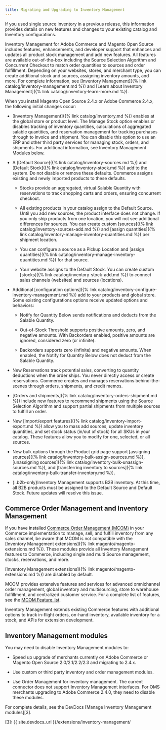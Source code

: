 ```yaml
---
title: Migrating and Upgrading to Inventory Management
---
```


If you used single source inventory in a previous release, this information provides details on new features and changes to your existing catalog and Inventory configurations.

Inventory Management for Adobe Commerce and Magento Open Source includes features, enhancements, and developer support that enhances and updates all product stock management and add new features. All features are available out-of-the-box including the Source Selection Algorithm and Concurrent Checkout to match order quantities to sources and order fulfillment. Depending on your websites, stores, and merchant type, you can create additional stock and sources, assigning inventory amounts, and more. For complete information, see [Inventory Management]({% link catalog/inventory-management.md %}) and [Learn about Inventory Management]({% link catalog/inventory-learn-more.md %}).

When you install Magento Open Source 2.4.x or Adobe Commerce 2.4.x, the following initial changes occur:

- [Inventory Management]({% link catalog/inventory.md %}) enables at the global store or product level. The Manage Stock option enables or disables tracking of inventory quantities, calculations of aggregated salable quantities, and reservation management for tracking purchases through to invoice and shipment. You can disable this option to use an ERP and other third party services for managing stock, orders, and shipments. For additional information, see Inventory Management Modules below.

- A [Default Source]({% link catalog/inventory-sources.md %}) and [Default Stock]({% link catalog/inventory-stock.md %}) add to the system. Do not disable or remove these defaults. Commerce assigns existing and newly imported products to these defaults.

   - Stocks provide an aggregated, virtual Salable Quantity with reservations to track shopping carts and orders, ensuring concurrent checkout.

   - All existing products in your catalog assign to the Default Source. Until you add new sources, the product interface does not change. If you only ship products from one location, you will not see additional differences for sources. You can create custom [sources]({% link catalog/inventory-sources-add.md %}) and [assign quantities]({% link catalog/inventory-manage-inventory-quantities.md %}) per shipment location.

   - You can configure a source as a Pickup Location and [assign quantities]({% link catalog/inventory-manage-inventory-quantities.md %}) for that source.

   - Your website assigns to the Default Stock. You can create custom [stocks]({% link catalog/inventory-stock-add.md %}) to connect sales channels (websites) and sources (locations).

- Additional [configuration options]({% link catalog/inventory-configure-inventory-management.md %}) add to your products and global store. Some existing configurations options receive updated options and behaviors:

   - Notify for Quantity Below sends notifications and deducts from the Salable Quantity.

   - Out-of-Stock Threshold supports positive amounts, zero, and negative amounts. With Backorders enabled, positive amounts are ignored, considered zero (or infinite).

   - Backorders supports zero (infinite) and negative amounts. When enabled, the Notify for Quantity Below does not deduct from the Salable Quantity.

- New Reservations track potential sales, converting to quantity deductions when the order ships. You never directly access or create reservations. Commerce creates and manages reservations behind-the-scenes through orders, shipments, and credit memos.

- [Orders and shipments]({% link catalog/inventory-orders-shipment.md %}) include new features to recommend shipments using the Source Selection Algorithm and support partial shipments from multiple sources to fulfill an order.

- New [import/export features]({% link catalog/inventory-import-export.md %}) allow you to mass add sources, update inventory quantities, and set stock status (in/out of stock) for all SKUs in your catalog. These features allow you to modify for one, selected, or all sources.

- New bulk options through the Product grid page support [assigning sources]({% link catalog/inventory-bulk-assign-sources.md %}), [unassigning sources]({% link catalog/inventory-bulk-unassign-sources.md %}), and [transferring inventory to sources]({% link catalog/inventory-bulk-transfer-inventory.md %}).

- {:.b2b-only}Inventory Management supports B2B inventory. At this time, all B2B products must be assigned to the Default Source and Default Stock. Future updates will resolve this issue.

## Commerce Order Management and Inventory Management

If you have installed [Commerce Order Management (MCOM)][1] in your Commerce implementation to manage, sell, and fulfill inventory from any sales channel, be aware that MCOM is not compatible with the [Inventory Management extensions]({% link magento/magento-extensions.md %}). These modules provide all Inventory Management features to Commerce, including single and multi Source management, stocks, reservations, and more.

[Inventory Management extensions]({% link magento/magento-extensions.md %}) are disabled by default.

MCOM provides extensive features and services for advanced omnichannel order management, global inventory and multisourcing, store to warehouse fulfillment, and centralized customer service. For a complete list of features, see the [MCOM Feature list][2].

Inventory Management extends existing Commerce features with additional options to track in-flight orders, on-hand inventory, available inventory for a stock, and APIs for extension development.

## Inventory Management modules

You may need to disable Inventory Management modules to:

- Speed up upgrade of merchants currently on Adobe Commerce or Magento Open Source 2.0/2.1/2.2/2.3 and migrating to 2.4.x.

- Use custom or third party inventory and order management modules.

- Use Order Management for inventory management. The current connector does not support Inventory Management interfaces. For OMS merchants upgrading to Adobe Commerce 2.4.0, they need to disable these modules.

For complete details, see the DevDocs [Manage Inventory Management modules][3].

[1]: https://omsdocs.magento.com/
[2]: https://omsdocs.magento.com/en/getting-started/feature-list/
[3]: {{ site.devdocs_url }}/extensions/inventory-management/
